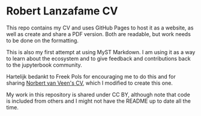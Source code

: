 # Robert Lanzafame CV

This repo contains my CV and uses GitHub Pages to host it as a website, as well as create and share a PDF version. Both are readable, but work needs to be done on the formatting.

This is also my first attempt at using MyST Markdown. I am using it as a way to learn about the ecosystem and to give feedback and contributions back to the jupyterbook community.

Hartelijk bedankt to Freek Pols for encouraging me to do this and for sharing [Norbert van Veen's CV](https://github.com/NorbertvanVeen/CurriculumVitae), which I modified to create this one.

My work in this repository is shared under CC BY, although note that code is included from others and I might not have the README up to date all the time.